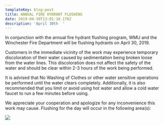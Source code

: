 ```yaml
---
templateKey: blog-post
title: ANNUAL FIRE HYDRANT FLUSHING
date: 2019-04-30T13:01:10.176Z
description: 'April 30th  '
---
```

In conjunction with the annual fire hydrant flushing program, WMU and the Winchester Fire Department will be flushing hydrants on April 30, 2019. 

Customers in the immediate vicinity of the work may experience temporary discoloration of their water caused by sedimentation being broken loose from the water lines.  This discoloration does not affect the safety of the water and should be clear within 2-3 hours of the work being performed.  

It is advised that No Washing of Clothes or other water sensitive operations be performed until the water clears completely.  Additionally, it is also recommended that you limit or avoid using hot water and allow a cold water faucet to run a few minutes before using.  

We appreciate your cooperation and apologize for any inconvenience this work may cause.  Flushing for the day will occur in the following area(s):

![](/img/april-30-flow-schedule.jpg)

